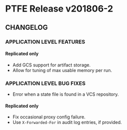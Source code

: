# PTFE Release v201806-2

## CHANGELOG

### APPLICATION LEVEL FEATURES

#### Replicated only

- Add GCS support for artifact storage. 
- Allow for tuning of max usable memory per run. 

### APPLICATION LEVEL BUG FIXES

- Error when a state file is found in a VCS repository. 

#### Replicated only

- Fix occasional proxy config failure.
- Use `X-Forwarded-For` in audit log entries, if provided. 
